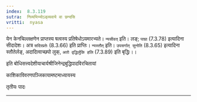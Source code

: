 ```yaml
---
index:  8.3.119
sutra:  निव्यभिभ्योऽड्व्यवाये वा छन्दसि
vritti:  nyasa
---
```


येन केनचिल्लक्षणेन प्राप्तस्य षत्वस्य प्रतिषेधोऽयमारभ्यते। `न्यसीवत्` इति। लङ्; `पाघ्रा` (7.3.78) इत्यादिना सीदादेशः। अत्र `सदिरप्रतेः` (8.3.66) इति प्राप्तिः। `न्यस्तौत्` इति। `उपसर्गात् सुनोति` (8.3.65) इत्यादिना स्तौतेर्लङ्, अदादित्वाच्छपो लुक्, `अतो वृद्धिर्लुकि हलि` (7.3.89) इति बृद्धिः।।


इति बोधिसत्त्वदेशीयाचार्यश्रीजिनेन्द्रबुद्धिपादविरचितायां

काशिकाविवरणपञ्जिकायामष्टमाध्यायस्य

तृतीयः पादः
- - -


